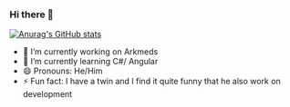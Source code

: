### Hi there 👋

[![Anurag's GitHub stats](https://github-readme-stats.vercel.app/api?username=Exacttime)](https://github.com/anuraghazra/github-readme-stats)
- 🔭 I’m currently working on Arkmeds
- 🌱 I’m currently learning C#/ Angular
- 😄 Pronouns: He/Him
- ⚡ Fun fact: I have a twin and I find it quite funny that he also work on development
